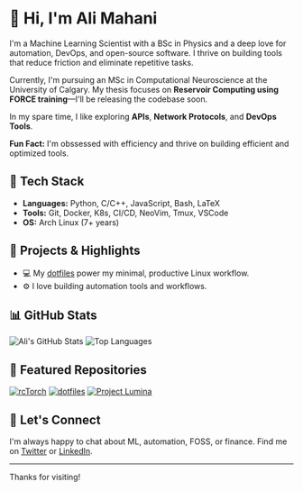 # 👋 Hi, I'm Ali Mahani

I'm a Machine Learning Scientist with a BSc in Physics and a deep love for automation, DevOps, and open-source software. I thrive on building tools that reduce friction and eliminate repetitive tasks.

Currently, I'm pursuing an MSc in Computational Neuroscience at the University of Calgary. My thesis focuses on 
**Reservoir Computing using FORCE training**—I'll be releasing the codebase soon.

In my spare time, I like exploring **APIs**, **Network Protocols**, and **DevOps Tools**.

**Fun Fact:** I'm obssessed with efficiency and thrive on building efficient and optimized tools.

## 🧰 Tech Stack

- **Languages:** Python, C/C++, JavaScript, Bash, LaTeX  
- **Tools:** Git, Docker, K8s, CI/CD, NeoVim, Tmux, VSCode
- **OS:** Arch Linux (7+ years)

## 🧠 Projects & Highlights

- 💻 My [dotfiles](https://github.com/themahani/dotfiles) power my minimal, productive Linux workflow.
- ⚙️ I love building automation tools and workflows.

## 📊 GitHub Stats

![Ali's GitHub Stats](https://github-readme-stats.vercel.app/api?username=themahani&show_icons=true&layout=compact&theme=tokyonight)
![Top Languages](https://github-readme-stats.vercel.app/api/top-langs/?username=themahani&layout=compact&theme=tokyonight)

## 📌 Featured Repositories

[![rcTorch](https://github-readme-stats.vercel.app/api/pin/?username=themahani&repo=rctorch&theme=transparent)](https://github.com/themahani/rctorch)
[![dotfiles](https://github-readme-stats.vercel.app/api/pin/?username=themahani&repo=dotfiles&theme=transparent)](https://github.com/themahani/dotfiles)
[![Project Lumina](https://github-readme-stats.vercel.app/api/pin/?username=themahani&repo=project-lumina&theme=transparent)](https://github.com/themahani/project-lumina)

## 🤝 Let's Connect

I'm always happy to chat about ML, automation, FOSS, or finance.
Find me on [Twitter](https://twitter.com/themahani) or [LinkedIn](https://linkedin.com/in/ali-a-mahani).

---

Thanks for visiting!
